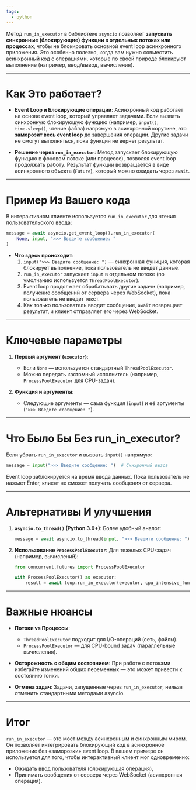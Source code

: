 ```yaml
---
tags:
  - python
---
```

Метод `run_in_executor` в библиотеке `asyncio` позволяет **запускать синхронные (блокирующие) функции в отдельных потоках или процессах**, чтобы не блокировать основной event loop асинхронного приложения. Это особенно полезно, когда вам нужно совместить асинхронный код с операциями, которые по своей природе блокируют выполнение (например, ввод/вывод, вычисления).

---

# **Как Это работает?**
- **Event Loop и Блокирующие операции**:
  Асинхронный код работает на основе event loop, который управляет задачами. Если вызвать синхронную блокирующую функцию (например, `input()`, `time.sleep()`, чтение файла) напрямую в асинхронной корутине, это **заморозит весь event loop** до завершения операции. Другие задачи не смогут выполняться, пока функция не вернет результат.

- **Решение через `run_in_executor`**:
  Метод запускает блокирующую функцию в фоновом потоке (или процессе), позволяя event loop продолжать работу. Результат функции возвращается в виде асинхронного объекта (`Future`), который можно ожидать через `await`.

---

# **Пример Из Вашего кода**
В интерактивном клиенте используется `run_in_executor` для чтения пользовательского ввода:
```python
message = await asyncio.get_event_loop().run_in_executor(
    None, input, ">>> Введите сообщение: "
)
```
- **Что здесь происходит**:
  1. `input(">>> Введите сообщение: ")` — синхронная функция, которая блокирует выполнение, пока пользователь не введет данные.
  2. `run_in_executor` запускает `input` в отдельном потоке (по умолчанию используется `ThreadPoolExecutor`).
  3. Event loop продолжает обрабатывать другие задачи (например, получение сообщений от сервера через WebSocket), пока пользователь не введет текст.
  4. Как только пользователь вводит сообщение, `await` возвращает результат, и клиент отправляет его через WebSocket.

---

# **Ключевые параметры**
1. **Первый аргумент (`executor`)**:
   - Если `None` — используется стандартный `ThreadPoolExecutor`.
   - Можно передать кастомный исполнитель (например, `ProcessPoolExecutor` для CPU-задач).

2. **Функция и аргументы**:
   - Следующие аргументы — сама функция (`input`) и её аргументы (`">>> Введите сообщение: "`).

---

# **Что Было Бы Без run_in_executor?**
Если убрать `run_in_executor` и вызвать `input()` напрямую:
```python
message = input(">>> Введите сообщение: ")  # Синхронный вызов
```
Event loop заблокируется на время ввода данных. Пока пользователь не нажмет Enter, клиент не сможет получать сообщения от сервера.

---

# **Альтернативы И улучшения**
1. **`asyncio.to_thread()` (Python 3.9+)**:
   Более удобный аналог:
   ```python
   message = await asyncio.to_thread(input, ">>> Введите сообщение: ")
   ```

2. **Использование `ProcessPoolExecutor`**:
   Для тяжелых CPU-задач (например, вычислений):
   ```python
   from concurrent.futures import ProcessPoolExecutor

   with ProcessPoolExecutor() as executor:
       result = await loop.run_in_executor(executor, cpu_intensive_function)
   ```

---

# **Важные нюансы**
- **Потоки vs Процессы**:
  - `ThreadPoolExecutor` подходит для I/O-операций (сеть, файлы).
  - `ProcessPoolExecutor` — для CPU-bound задач (параллельные вычисления).

- **Осторожность с общим состоянием**:
  При работе с потоками избегайте изменений общих переменных — это может привести к состоянию гонки.

- **Отмена задач**:
  Задачи, запущенные через `run_in_executor`, нельзя отменить стандартными методами asyncio.

---

# **Итог**
`run_in_executor` — это мост между асинхронным и синхронным миром. Он позволяет интегрировать блокирующий код в асинхронное приложение без «заморозки» event loop. В вашем примере он используется для того, чтобы интерактивный клиент мог одновременно:
- Ожидать ввод пользователя (блокирующая операция),
- Принимать сообщения от сервера через WebSocket (асинхронная операция).